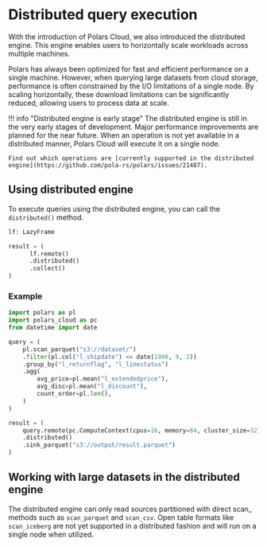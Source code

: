 # Distributed query execution

With the introduction of Polars Cloud, we also introduced the distributed engine. This engine
enables users to horizontally scale workloads across multiple machines.

Polars has always been optimized for fast and efficient performance on a single machine. However,
when querying large datasets from cloud storage, performance is often constrained by the I/O
limitations of a single node. By scaling horizontally, these download limitations can be
significantly reduced, allowing users to process data at scale.

<!-- dprint-ignore-start -->

!!! info "Distributed engine is early stage"
    The distributed engine is still in the very early stages of development. Major performance improvements are planned for the near future. When an operation is not yet available in a distributed manner, Polars Cloud will execute it on a single node.
    
    Find out which operations are [currently supported in the distributed engine](https://github.com/pola-rs/polars/issues/21487).

<!-- dprint-ignore-end-->

## Using distributed engine

To execute queries using the distributed engine, you can call the `distributed()` method.

```python
lf: LazyFrame

result = (
      lf.remote()
      .distributed()
      .collect()
)
```

### Example

```python
import polars as pl
import polars_cloud as pc
from datetime import date

query = (
    pl.scan_parquet("s3://dataset/")
    .filter(pl.col("l_shipdate") <= date(1998, 9, 2))
    .group_by("l_returnflag", "l_linestatus")
    .agg(
        avg_price=pl.mean("l_extendedprice"),
        avg_disc=pl.mean("l_discount"),
        count_order=pl.len(),
    )
)

result = (
    query.remote(pc.ComputeContext(cpus=16, memory=64, cluster_size=32))
    .distributed()
    .sink_parquet("s3://output/result.parquet")
)
```

## Working with large datasets in the distributed engine

The distributed engine can only read sources partitioned with direct scan_<file> methods such as
`scan_parquet` and `scan_csv`. Open table formats like `scan_iceberg` are not yet supported in a
distributed fashion and will run on a single node when utilized.
